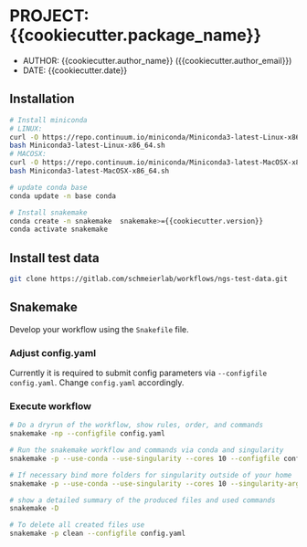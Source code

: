 # PROJECT: {{cookiecutter.package_name}}

- AUTHOR: {{cookiecutter.author_name}} ({{cookiecutter.author_email}})
- DATE: {{cookiecutter.date}} 

## Installation


```bash
# Install miniconda
# LINUX:
curl -O https://repo.continuum.io/miniconda/Miniconda3-latest-Linux-x86_64.sh
bash Miniconda3-latest-Linux-x86_64.sh
# MACOSX:
curl -O https://repo.continuum.io/miniconda/Miniconda3-latest-MacOSX-x86_64.sh
bash Miniconda3-latest-MacOSX-x86_64.sh

# update conda base
conda update -n base conda

# Install snakemake
conda create -n snakemake  snakemake>={{cookiecutter.version}}
conda activate snakemake
```


## Install test data

```bash
git clone https://gitlab.com/schmeierlab/workflows/ngs-test-data.git
```

## Snakemake

Develop your workflow using the `Snakefile` file. 


### Adjust config.yaml

Currently it is required to submit config parameters via `--configfile config.yaml`.
Change `config.yaml` accordingly.

### Execute workflow

```bash
# Do a dryrun of the workflow, show rules, order, and commands
snakemake -np --configfile config.yaml

# Run the snakemake workflow and commands via conda and singularity 
snakemake -p --use-conda --use-singularity --cores 10 --configfile config.yaml 2> logs/run.stderr > logs/run.stdout

# If necessary bind more folders for singularity outside of your home
snakemake -p --use-conda --use-singularity --cores 10 --singularity-args "--bind /mnt/disk1" --configfile config.yaml 2> logs/run.stderr > logs/run.stdout

# show a detailed summary of the produced files and used commands
snakemake -D

# To delete all created files use
snakemake -p clean --configfile config.yaml
```
